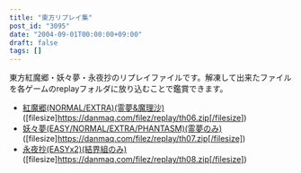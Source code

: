 ```yaml
---
title: "東方リプレイ集"
post_id: "3095"
date: "2004-09-01T00:00:00+09:00"
draft: false
tags: []
---
```



東方紅魔郷・妖々夢・永夜抄のリプレイファイルです。解凍して出来たファイルを各ゲームのreplayフォルダに放り込むことで鑑賞できます。

  * [紅魔郷(NORMAL/EXTRA)(霊夢&魔理沙)](/filez/replay/th06.zip) ([filesize]https://danmaq.com/filez/replay/th06.zip[/filesize])
  * [妖々夢(EASY/NORMAL/EXTRA/PHANTASM)(霊夢のみ)](/filez/replay/th07.zip) ([filesize]https://danmaq.com/filez/replay/th07.zip[/filesize])
  * [永夜抄(EASYx2)(結界組のみ)](/filez/replay/th08.zip) ([filesize]https://danmaq.com/filez/replay/th08.zip[/filesize])
